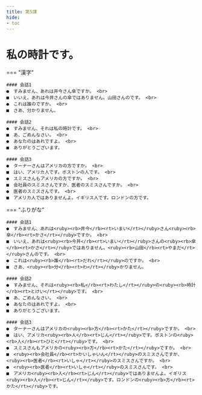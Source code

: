 ```yaml
---
title: 第5課
hide:
- toc
---
```


私の時計です。
===

=== "漢字"

    #### 会話1
    ●　すみません、あれは井今さん傘ですか。 <br>
    ■　いいえ、あれは今井さんの傘ではありません。山田さんのです。 <br>
    ●　これは誰のですか。 <br>
    ■　さあ、分かりません。
    
    #### 会話2
    ●　すみません、それは私の時計です。 <br>
    ■　あ、ごめんなさい。 <br>
    ●　あなたのはあれですよ。 <br>
    ■　ありがとうございます。
    
    #### 会話3
    ●　ターナーさんはアメリカの方ですか。 <br>
    ■　はい、アメリカ人です。ボストンの人です。 <br>
    ●　スミスさんもアメリカの方ですか。 <br>
    ■　会社員のスミスさんですか、医者のスミスさんですか。 <br>
    ●　医者のスミスさんです。 <br>
    ■　アメリカ人ではありませんよ。イギリス人です。ロンドンの方です。

=== "ふりがな"

    #### 会話1
    ●　すみません、あれは<ruby><rb>井今</rb><rt>いまい</rt></ruby>さん<ruby><rb>傘</rb><rt>かさ</rt></ruby>ですか。 <br>
    ■　いいえ、あれは<ruby><rb>今井</rb><rt>いまい</rt></ruby>さんの<ruby><rb>傘</rb><rt>かさ</rt></ruby>ではありません。<ruby><rb>山田</rb><rt>やまだ</rt></ruby>さんのです。 <br>
    ●　これは<ruby><rb>誰</rb><rt>だれ</rt></ruby>のですか。 <br>
    ■　さあ、<ruby><rb>分</rb><rt>わ</rt></ruby>かりません。

    #### 会話2
    ●　すみません、それは<ruby><rb>私</rb><rt>わたし</rt></ruby>の<ruby><rb>時計</rb><rt>とけい</rt></ruby>です。 <br>
    ■　あ、ごめんなさい。 <br>
    ●　あなたのはあれですよ。 <br>
    ■　ありがとうございます。
    
    #### 会話3
    ●　ターナーさんはアメリカの<ruby><rb>方</rb><rt>かた</rt></ruby>ですか。 <br>
    ■　はい、アメリカ<ruby><rb>人</rb><rt>じん</rt></ruby>です。ボストンの<ruby><rb>人</rb><rt>ひと</rt></ruby>です。 <br>
    ●　スミスさんもアメリカの<ruby><rb>方</rb><rt>かた</rt></ruby>ですか。 <br>
    ■　<ruby><rb>会社員</rb><rt>かいしゃいん</rt></ruby>のスミスさんですか、<ruby><rb>医者</rb><rt>いしゃ</rt></ruby>のスミスさんですか。 <br>
    ●　<ruby><rb>医者</rb><rt>いしゃ</rt></ruby>のスミスさんです。 <br>
    ■　アメリカ<ruby><rb>人</rb><rt>じん</rt></ruby>ではありませんよ。イギリス<ruby><rb>人</rb><rt>じん</rt></ruby>です。ロンドンの<ruby><rb>方</rb><rt>かた</rt></ruby>です。
